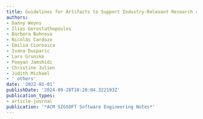 ```yaml
---
title: Guidelines for Artifacts to Support Industry-Relevant Research on Self-Adaptation
authors:
- Danny Weyns
- Ilias Gerostathopoulos
- Barbora Buhnova
- Nicolás Cardozo
- Emilia Cioroaica
- Ivana Dusparic
- Lars Grunske
- Pooyan Jamshidi
- Christine Julien
- Judith Michael
- ' others'
date: '2022-01-01'
publishDate: '2024-09-28T18:20:04.322193Z'
publication_types:
- article-journal
publication: '*ACM SIGSOFT Software Engineering Notes*'
---
```

